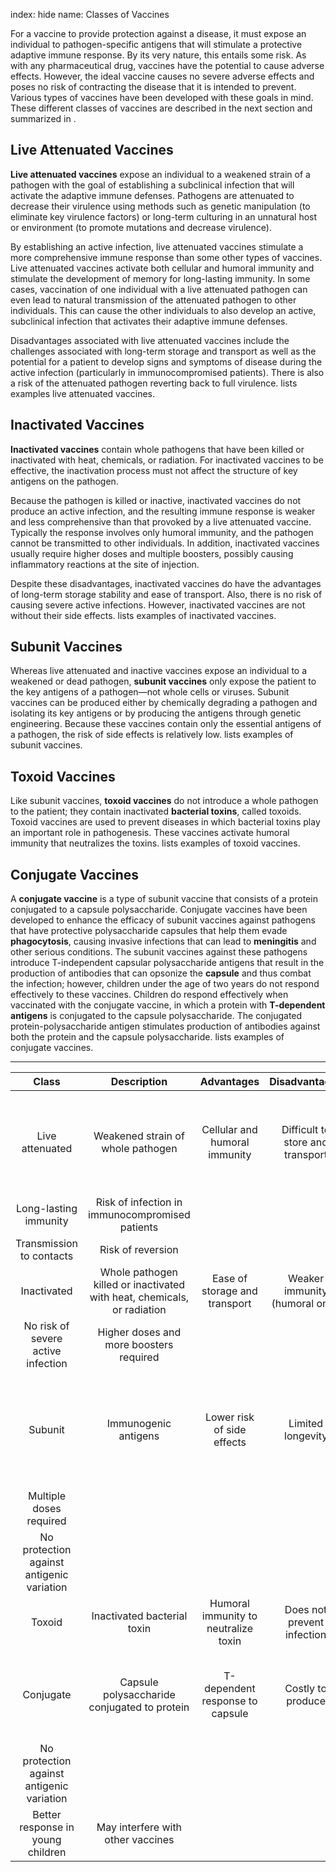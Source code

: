 index: hide
name: Classes of Vaccines

For a vaccine to provide protection against a disease, it must expose an individual to pathogen-specific antigens that will stimulate a protective adaptive immune response. By its very nature, this entails some risk. As with any pharmaceutical drug, vaccines have the potential to cause adverse effects. However, the ideal vaccine causes no severe adverse effects and poses no risk of contracting the disease that it is intended to prevent. Various types of vaccines have been developed with these goals in mind. These different classes of vaccines are described in the next section and summarized in .

## Live Attenuated Vaccines

 **Live attenuated vaccines** expose an individual to a weakened strain of a pathogen with the goal of establishing a subclinical infection that will activate the adaptive immune defenses. Pathogens are attenuated to decrease their virulence using methods such as genetic manipulation (to eliminate key virulence factors) or long-term culturing in an unnatural host or environment (to promote mutations and decrease virulence).

By establishing an active infection, live attenuated vaccines stimulate a more comprehensive immune response than some other types of vaccines. Live attenuated vaccines activate both cellular and humoral immunity and stimulate the development of memory for long-lasting immunity. In some cases, vaccination of one individual with a live attenuated pathogen can even lead to natural transmission of the attenuated pathogen to other individuals. This can cause the other individuals to also develop an active, subclinical infection that activates their adaptive immune defenses.

Disadvantages associated with live attenuated vaccines include the challenges associated with long-term storage and transport as well as the potential for a patient to develop signs and symptoms of disease during the active infection (particularly in immunocompromised patients). There is also a risk of the attenuated pathogen reverting back to full virulence.  lists examples live attenuated vaccines.

## Inactivated Vaccines

 **Inactivated vaccines** contain whole pathogens that have been killed or inactivated with heat, chemicals, or radiation. For inactivated vaccines to be effective, the inactivation process must not affect the structure of key antigens on the pathogen.

Because the pathogen is killed or inactive, inactivated vaccines do not produce an active infection, and the resulting immune response is weaker and less comprehensive than that provoked by a live attenuated vaccine. Typically the response involves only humoral immunity, and the pathogen cannot be transmitted to other individuals. In addition, inactivated vaccines usually require higher doses and multiple boosters, possibly causing inflammatory reactions at the site of injection.

Despite these disadvantages, inactivated vaccines do have the advantages of long-term storage stability and ease of transport. Also, there is no risk of causing severe active infections. However, inactivated vaccines are not without their side effects.  lists examples of inactivated vaccines.

## Subunit Vaccines

Whereas live attenuated and inactive vaccines expose an individual to a weakened or dead pathogen,  **subunit vaccines** only expose the patient to the key antigens of a pathogen—not whole cells or viruses. Subunit vaccines can be produced either by chemically degrading a pathogen and isolating its key antigens or by producing the antigens through genetic engineering. Because these vaccines contain only the essential antigens of a pathogen, the risk of side effects is relatively low.  lists examples of subunit vaccines.

## Toxoid Vaccines

Like subunit vaccines,  **toxoid vaccines** do not introduce a whole pathogen to the patient; they contain inactivated  **bacterial toxins**, called toxoids. Toxoid vaccines are used to prevent diseases in which bacterial toxins play an important role in pathogenesis. These vaccines activate humoral immunity that neutralizes the toxins.  lists examples of toxoid vaccines.

## Conjugate Vaccines

A  **conjugate vaccine** is a type of subunit vaccine that consists of a protein conjugated to a capsule polysaccharide. Conjugate vaccines have been developed to enhance the efficacy of subunit vaccines against pathogens that have protective polysaccharide capsules that help them evade  **phagocytosis**, causing invasive infections that can lead to  **meningitis** and other serious conditions. The subunit vaccines against these pathogens introduce T-independent capsular polysaccharide antigens that result in the production of antibodies that can opsonize the  **capsule** and thus combat the infection; however, children under the age of two years do not respond effectively to these vaccines. Children do respond effectively when vaccinated with the conjugate vaccine, in which a protein with  **T-dependent antigens** is conjugated to the capsule polysaccharide. The conjugated protein-polysaccharide antigen stimulates production of antibodies against both the protein and the capsule polysaccharide.  lists examples of conjugate vaccines.


****

| Class | Description | Advantages | Disadvantages | Examples |
|:-:|:-:|:-:|:-:|:-:|
| Live attenuated | Weakened strain of whole pathogen | Cellular and humoral immunity | Difficult to store and transport | Chickenpox, German measles, measles, mumps, tuberculosis, typhoid fever, yellow fever |
| Long-lasting immunity | Risk of infection in immunocompromised patients |
| Transmission to contacts | Risk of reversion |
| Inactivated | Whole pathogen killed or inactivated with heat, chemicals, or radiation | Ease of storage and transport | Weaker immunity (humoral only) | Cholera, hepatitis A, influenza, plague, rabies |
| No risk of severe active infection | Higher doses and more boosters required |
| Subunit | Immunogenic antigens | Lower risk of side effects | Limited longevity | Anthrax, hepatitis B, influenza, meningitis, papillomavirus, pneumococcal pneumonia, whooping cough |
| Multiple doses required |
| No protection against antigenic variation |
| Toxoid | Inactivated bacterial toxin | Humoral immunity to neutralize toxin | Does not prevent infection | Botulism, diphtheria, pertussis, tetanus |
| Conjugate | Capsule polysaccharide conjugated to protein | T-dependent response to capsule | Costly to produce | Meningitis<br />( *Haemophilus influenzae*,  *Streptococcus pneumoniae*,  *Neisseria meningitides*) |
| No protection against antigenic variation |
| Better response in young children | May interfere with other vaccines |
    
